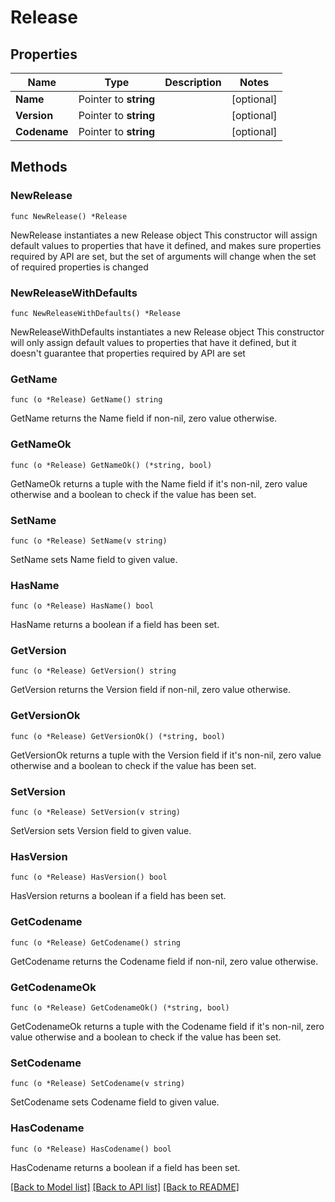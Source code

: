 # Release

## Properties

Name | Type | Description | Notes
------------ | ------------- | ------------- | -------------
**Name** | Pointer to **string** |  | [optional] 
**Version** | Pointer to **string** |  | [optional] 
**Codename** | Pointer to **string** |  | [optional] 

## Methods

### NewRelease

`func NewRelease() *Release`

NewRelease instantiates a new Release object
This constructor will assign default values to properties that have it defined,
and makes sure properties required by API are set, but the set of arguments
will change when the set of required properties is changed

### NewReleaseWithDefaults

`func NewReleaseWithDefaults() *Release`

NewReleaseWithDefaults instantiates a new Release object
This constructor will only assign default values to properties that have it defined,
but it doesn't guarantee that properties required by API are set

### GetName

`func (o *Release) GetName() string`

GetName returns the Name field if non-nil, zero value otherwise.

### GetNameOk

`func (o *Release) GetNameOk() (*string, bool)`

GetNameOk returns a tuple with the Name field if it's non-nil, zero value otherwise
and a boolean to check if the value has been set.

### SetName

`func (o *Release) SetName(v string)`

SetName sets Name field to given value.

### HasName

`func (o *Release) HasName() bool`

HasName returns a boolean if a field has been set.

### GetVersion

`func (o *Release) GetVersion() string`

GetVersion returns the Version field if non-nil, zero value otherwise.

### GetVersionOk

`func (o *Release) GetVersionOk() (*string, bool)`

GetVersionOk returns a tuple with the Version field if it's non-nil, zero value otherwise
and a boolean to check if the value has been set.

### SetVersion

`func (o *Release) SetVersion(v string)`

SetVersion sets Version field to given value.

### HasVersion

`func (o *Release) HasVersion() bool`

HasVersion returns a boolean if a field has been set.

### GetCodename

`func (o *Release) GetCodename() string`

GetCodename returns the Codename field if non-nil, zero value otherwise.

### GetCodenameOk

`func (o *Release) GetCodenameOk() (*string, bool)`

GetCodenameOk returns a tuple with the Codename field if it's non-nil, zero value otherwise
and a boolean to check if the value has been set.

### SetCodename

`func (o *Release) SetCodename(v string)`

SetCodename sets Codename field to given value.

### HasCodename

`func (o *Release) HasCodename() bool`

HasCodename returns a boolean if a field has been set.


[[Back to Model list]](../README.md#documentation-for-models) [[Back to API list]](../README.md#documentation-for-api-endpoints) [[Back to README]](../README.md)


